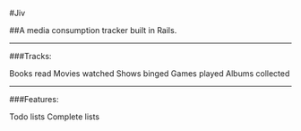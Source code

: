 #Jiv

##A media consumption tracker built in Rails.

---

###Tracks:

Books read
Movies watched
Shows binged
Games played
Albums collected

---

###Features:

Todo lists
Complete lists